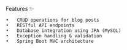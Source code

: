 Features ✨


	•	CRUD operations for blog posts
	•	RESTful API endpoints
	•	Database integration using JPA (MySQL)
	•	Exception handling & validation
	•	Spring Boot MVC architecture
